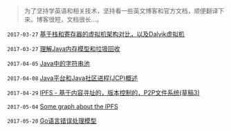 > 为了坚持学英语和相关技术，坚持看一些英文博客和官方文档，顺便翻译下来。博客很短，文档很长...。

`2017-03-27` [基于栈和寄存器的虚拟机架构对比，以及Dalvik虚拟机](20170327/Stack_based_vs_Register_based_Virtual_Machine_Architecture_and_the_Dalvik_VM.md)

`2017-03-27` [理解Java内存模型和垃圾回收](20170327/Understanding_the_Java_Memory_Model_and_Garbage_Collection.md)

`2017-04-05` [Java中的字符串池](20170405/string-pool-string-literal-pool-string.md)

`2017-04-08` [Java平台和Java社区进程(JCP)概述](20170408/java-platform-and-java-community-process-overview.md)

`2017-04-29` [IPFS - 基于内容寻址的，版本控制的，P2P文件系统(草稿3)](20170429/ipfs.md)

`2017-05-04` [Some graph about the IPFS](20170504/ipfs-some-graph.txt)

`2017-05-20` [Go语言错误处理模型](20170519/error-handling-patterns-in-go.md)
